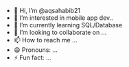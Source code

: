 - 👋 Hi, I’m @aqsahabib21
- 👀 I’m interested in mobile app dev..
- 🌱 I’m currently learning SQL/Database
- 💞️ I’m looking to collaborate on ...
- 📫 How to reach me ...
- 😄 Pronouns: ...
- ⚡ Fun fact: ...

<!---
aqsahabib21/aqsahabib21 is a ✨ special ✨ repository because its `README.md` (this file) appears on your GitHub profile.
You can click the Preview link to take a look at your changes.
--->
